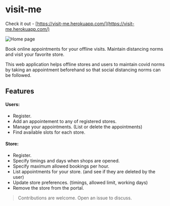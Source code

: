 # visit-me

Check it out - [https://visit-me.herokuapp.com/](https://visit-me.herokuapp.com/)

<img src="https://i.ibb.co/0Z1Rk7Y/image.png" alt="Home page" />

Book online appointments for your offline visits.
Maintain distancing norms and visit your favorite store.

This web application helps offline stores and users to maintain covid norms by taking an appointment beforehand so that social distancing norms can be followed.

## Features

#### Users:

- Register.
- Add an appointement to any of registered stores.
- Manage your appointments. (List or delete the appointments)
- Find available slots for each store.

#### Store:

- Register.
- Specify timings and days when shops are opened.
- Specify maximum allowed bookings per hour.
- List appointments for your store. (and see if they are deleted by the user)
- Update store preferences. (timings, allowed limit, working days)
- Remove the store from the portal.

> Contributions are welcome. Open an issue to discuss.
